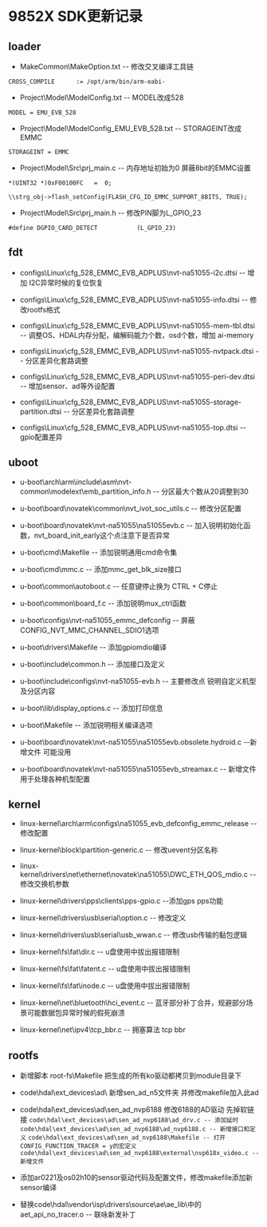 # 9852X SDK更新记录

## loader

- MakeCommon\MakeOption.txt -- 修改交叉编译工具链

`CROSS_COMPILE      := /opt/arm/bin/arm-eabi-`

- Project\Model\ModelConfig.txt -- MODEL改成528

`MODEL = EMU_EVB_528`

- Project\Model\ModelConfig_EMU_EVB_528.txt -- STORAGEINT改成EMMC

`STORAGEINT = EMMC`

- Project\Model\Src\prj_main.c -- 内存地址初始为0 屏蔽8bit的EMMC设置

`*(UINT32 *)0xF00100FC   =  0;`

`\\strg_obj->flash_setConfig(FLASH_CFG_ID_EMMC_SUPPORT_8BITS, TRUE);`

- Project\Model\Src\prj_main.h -- 修改PIN脚为L_GPIO_23

`#define DGPIO_CARD_DETECT           (L_GPIO_23)`

## fdt

- configs\Linux\cfg_528_EMMC_EVB_ADPLUS\nvt-na51055-i2c.dtsi -- 增加 I2C异常时候的复位恢复

- configs\Linux\cfg_528_EMMC_EVB_ADPLUS\nvt-na51055-info.dtsi -- 修改rootfs格式

- configs\Linux\cfg_528_EMMC_EVB_ADPLUS\nvt-na51055-mem-tbl.dtsi -- 调整OS、HDAL内存分配，编解码能力个数，osd个数，增加 ai-memory

- configs\Linux\cfg_528_EMMC_EVB_ADPLUS\nvt-na51055-nvtpack.dtsi -- 分区差异化套路调整

- configs\Linux\cfg_528_EMMC_EVB_ADPLUS\nvt-na51055-peri-dev.dtsi -- 增加sensor、ad等外设配置

- configs\Linux\cfg_528_EMMC_EVB_ADPLUS\nvt-na51055-storage-partition.dtsi -- 分区差异化套路调整

- configs\Linux\cfg_528_EMMC_EVB_ADPLUS\nvt-na51055-top.dtsi -- gpio配置差异

## uboot

- u-boot\arch\arm\include\asm\nvt-common\modelext\emb_partition_info.h -- 分区最大个数从20调整到30

- u-boot\board\novatek\common\nvt_ivot_soc_utils.c -- 修改分区配置

- u-boot\board\novatek\nvt-na51055\na51055evb.c -- 加入锐明初始化函数，nvt_board_init_early这个点注意下是否异常

- u-boot\cmd\Makefile -- 添加锐明通用cmd命令集

- u-boot\cmd\mmc.c -- 添加mmc_get_blk_size接口

- u-boot\common\autoboot.c -- 任意键停止换为 CTRL + C停止

- u-boot\common\board_f.c -- 添加锐明mux_ctrl函数

- u-boot\configs\nvt-na51055_emmc_defconfig -- 屏蔽CONFIG_NVT_MMC_CHANNEL_SDIO1选项

- u-boot\drivers\Makefile -- 添加gpiomdio编译

- u-boot\include\common.h -- 添加接口及定义

- u-boot\include\configs\nvt-na51055-evb.h -- 主要修改点 锐明自定义机型及分区内容

- u-boot\lib\display_options.c -- 添加打印信息

- u-boot\Makefile -- 添加锐明相关编译选项

- u-boot\board\novatek\nvt-na51055\na51055evb.obsolete.hydroid.c --新增文件 可能没用

- u-boot\board\novatek\nvt-na51055\na51055evb_streamax.c -- 新增文件 用于处理各种机型配置

## kernel

- linux-kernel\arch\arm\configs\na51055_evb_defconfig_emmc_release -- 修改配置

- linux-kernel\block\partition-generic.c -- 修改uevent分区名称

- linux-kernel\drivers\net\ethernet\novatek\na51055\DWC_ETH_QOS_mdio.c -- 修改交换机参数

- linux-kernel\drivers\pps\clients\pps-gpio.c --添加gps pps功能

- linux-kernel\drivers\usb\serial\option.c -- 修改定义

- linux-kernel\drivers\usb\serial\usb_wwan.c -- 修改usb传输的黏包逻辑

- linux-kernel\fs\fat\dir.c -- u盘使用中拔出报错限制

- linux-kernel\fs\fat\fatent.c -- u盘使用中拔出报错限制

- linux-kernel\fs\fat\inode.c -- u盘使用中拔出报错限制

- linux-kernel\net\bluetooth\hci_event.c -- 蓝牙部分补丁合并，规避部分场景可能数据包异常时候的假死崩溃

- linux-kernel\net\ipv4\tcp_bbr.c -- 拥塞算法 tcp bbr

## rootfs

- 新增脚本 root-fs\Makefile 把生成的所有ko驱动都拷贝到module目录下



- code\hdal\ext_devices\ad\ 新增sen_ad_n5文件夹 并修改makefile加入此ad

- code\hdal\ext_devices\ad\sen_ad_nvp6188 修改6188的AD驱动 先掉软链接
`code\hdal\ext_devices\ad\sen_ad_nvp6188\ad_drv.c -- 添加延时`
`code\hdal\ext_devices\ad\sen_ad_nvp6188\ad_nvp6188.c -- 新增接口和定义`
`code\hdal\ext_devices\ad\sen_ad_nvp6188\Makefile -- 打开CONFIG_FUNCTION_TRACER = y的宏定义`
`code\hdal\ext_devices\ad\sen_ad_nvp6188\external\nvp618x_video.c -- 新增文件`

- 添加ar0221及os02h10的sensor驱动代码及配置文件，修改makefile添加新sensor编译

- 替换code\hdal\vendor\isp\drivers\source\ae\ae_lib\中的aet_api_no_tracer.o -- 联咏新发补丁

